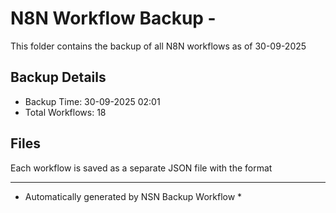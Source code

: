 # N8N Workflow Backup - 
This folder contains the backup of all N8N workflows as of 30-09-2025

## Backup Details
- Backup Time: 30-09-2025 02:01
- Total Workflows: 18

## Files
Each workflow is saved as a separate JSON file with the format

-----------
* Automatically generated by NSN Backup Workflow *